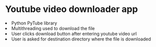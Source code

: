 # Youtube video downloader app
<li>Python PyTube library<br>
<li>Multithreading used to download the file<br>
<li>User clicks download button after entering youtube video url</li>
<li>User is asked for destination directory where the file is downloaded</li>
